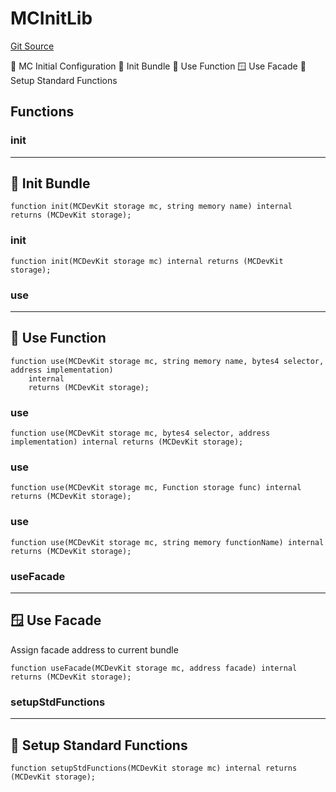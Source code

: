 # MCInitLib
[Git Source](https://github.com/metacontract/mc/blob/c3fc2b414d37afc92bb1cf2e606b4b2bede47403/resources/devkit/api-reference/utils/global/MCInitLib.sol)

🎁 MC Initial Configuration
🌱 Init Bundle
🔗 Use Function
🪟 Use Facade
🏰 Setup Standard Functions


## Functions
### init

--------------------
🌱 Init Bundle
----------------------


```solidity
function init(MCDevKit storage mc, string memory name) internal returns (MCDevKit storage);
```

### init


```solidity
function init(MCDevKit storage mc) internal returns (MCDevKit storage);
```

### use

---------------------
🔗 Use Function
-----------------------


```solidity
function use(MCDevKit storage mc, string memory name, bytes4 selector, address implementation)
    internal
    returns (MCDevKit storage);
```

### use


```solidity
function use(MCDevKit storage mc, bytes4 selector, address implementation) internal returns (MCDevKit storage);
```

### use


```solidity
function use(MCDevKit storage mc, Function storage func) internal returns (MCDevKit storage);
```

### use


```solidity
function use(MCDevKit storage mc, string memory functionName) internal returns (MCDevKit storage);
```

### useFacade

------------------
🪟 Use Facade
--------------------

Assign facade address to current bundle


```solidity
function useFacade(MCDevKit storage mc, address facade) internal returns (MCDevKit storage);
```

### setupStdFunctions

--------------------------------
🏰 Setup Standard Functions
----------------------------------


```solidity
function setupStdFunctions(MCDevKit storage mc) internal returns (MCDevKit storage);
```


